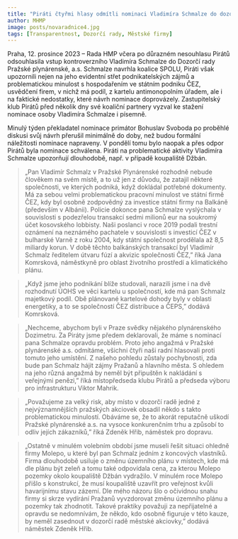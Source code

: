 ```yaml
---
title: "Piráti čtyřmi hlasy odmítli nominaci Vladimíra Schmalze do dozorčí rady Pražské plynárenské pro jeho nedůvěryhodnost. Bohužel to nestačilo"
author: MHMP
image: posts/novaradnice4.jpg
tags: [Transparentnost, Dozorčí rady, Městské firmy]
---
```


Praha, 12. prosince 2023 – Rada HMP včera po důrazném nesouhlasu Pirátů odsouhlasila vstup kontroverzního Vladimíra Schmalze do Dozorčí rady Pražské plynárenské, a.s. Schmalze navrhla koalice SPOLU, Piráti však upozornili nejen na jeho evidentní střet podnikatelských zájmů a problematickou minulost s hospodařením ve státním podniku ČEZ, usvědčení firem, v nichž má podíl, z kartelu antimonopolním úřadem, ale i na faktické nedostatky, které návrh nominace doprovázely. Zastupitelský klub Pirátů před několik dny své koaliční partnery vyzval ke stažení nominace osoby Vladimíra Schmalze i písemně.

Minulý týden překladatel nominace primátor Bohuslav Svoboda po proběhlé diskusi svůj návrh přerušil minimálně do doby, než budou formální náležitosti nominace napraveny. V pondělí tomu bylo naopak a přes odpor Pirátů byla nominace schválena. Piráti na problematické aktivity Vladimíra Schmalze upozorňují dlouhodobě, např. v případě koupaliště Džbán. 

> „Pan Vladimír Schmalz v Pražské Plynárenské rozhodně nebude člověkem na svém místě, a to už jen z důvodu, že zatajil některé společnosti, ve kterých podniká, když dokládal potřebné dokumenty. Má za sebou velmi problematickou pracovní minulost ve státní firmě ČEZ, kdy byl osobně zodpovědný za investice státní firmy na Balkáně (především v Albánii). Policie dokonce pana Schmalze vyslýchala v souvislosti s podezřelou transakcí sedmi milionů eur na soukromý účet kosovského lobbisty. Naši poslanci v roce 2019 podali trestní oznámení na neznámého pachatele v souvislosti s investicí ČEZ v bulharské Varně z roku 2004, kdy státní společnost prodělala až 8,5 miliardy korun. V době těchto balkánských transakcí byl Vladimír Schmalz ředitelem útvaru fúzí a akvizic společnosti ČEZ,” říká Jana Komrsková, náměstkyně pro oblast životního prostředí a klimatického plánu.

> „Když jsme jeho podnikání blíže studovali, narazili jsme i na dvě rozhodnutí ÚOHS ve věci kartelu u společností, kde má pan Schmalz majetkový podíl. Obě plánované kartelové dohody byly v oblasti energetiky, a to se společností ČEZ distribuce a ČEPS,” dodává Komrsková.

> „Nechceme, abychom byli v Praze svědky nějakého plynárenského Dozimetru. Za Piráty jsme předem deklarovali, že máme s nominací pana Schmalze opravdu problém. Proto jeho angažmá v Pražské plynárenské a.s. odmítáme, všichni čtyři naši radní hlasovali proti tomuto jeho umístění. Z našeho pohledu zůstaly pochybnosti, zda bude pan Schmalz hájit zájmy Pražanů a hlavního města. S ohledem na jeho různá angažmá by neměl být připuštěn k nakládání s veřejnými penězi,” říká místopředseda klubu Pirátů a předseda výboru pro infrastrukturu Viktor Mahrik. 

> „Považujeme za velký risk, aby místo v dozorčí radě jedné z nejvýznamnějších pražských akciovek obsadil někdo s takto problematickou minulostí. Obáváme se, že to akorát reputačně uškodí Pražské plynárenské a.s. na vysoce konkurenčním trhu a způsobí to odliv jejích zákazníků,” říká Zdeněk Hřib, náměstek pro dopravu. 

> „Ostatně v minulém volebním období jsme museli řešit situaci ohledně firmy Molepo, u které byl pan Schmalz jedním z koncových vlastníků. Firma dlouhodobě usiluje o změnu územního plánu v místech, kde má dle plánu být zeleň a tomu také odpovídala cena, za kterou Molepo pozemky okolo koupaliště Džbán vydražilo. V minulém roce Molepo přišlo s konstrukcí, že musí koupaliště uzavřít pro veřejnost kvůli havarijnímu stavu zázemí. Dle mého názoru šlo o očividnou snahu firmy si skrze vydírání Pražanů vyvzdorovat změnu územního plánu a pozemky tak zhodnotit. Takové praktiky považuji za nepřijatelné a opravdu se nedomnívám, že někdo, kdo osobně figuruje v této kauze, by neměl zasednout v dozorčí radě městské akciovky,” dodává náměstek Zdeněk Hřib. 

